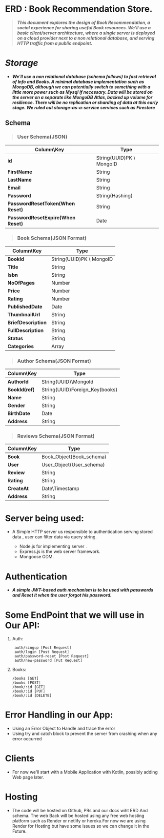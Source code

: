 # ERD : Book Recommendation Store.
> ***This document explores the design of Book Recommendation, a social experience for sharing useful Book resources. We'll use a basic client/server architecture, where a single server is deployed on a cloud provider next to a non relational database, and serving HTTP traffic from a public endpoint.***
# _Storage_ 
 * ***We'll use a non relational database (schema follows) to fast retrieval of Info and Books. A minimal database implementation such as MongoDB, although we can potentially switch to something with a little more power such as Mysql if necessary. Data will be stored on the server on a separate like MongoDB Atlas, backed up volume for resilience. There will be no replication or sharding of data at this early stage. We ruled out storage-as-a-service services such as Firestore***



## Schema

> ### User Schema(JSON) 

| Column\Key| Type |
|-------|------|
|**id**|String(UUID)PK \ MongoID|
|**FirstName**|String|
|**LastName**|String|
|**Email** | String |
|**Password** | String(Hashing)|
|**PasswordResetToken(When Reset)** | String |
|**PasswordResetExpire(When Reset)** | Date |


> ### Book Schema(JSON Format)

| Column\Key| Type |
|-------|------|
|**BookId**|String(UUID)PK \ MongoID|
|**Title**|String|
|**Isbn**|String|
|**NoOfPages** | Number |
| **Price**| Number |
|**Rating** | Number |
|**PublishedDate** | Date|
|**ThumbnailUrl** | String|
|**BriefDescription** | String|
|**FullDescription**|String|
|**Status**|String|
|**Categories**|Array|

> ### Author Schema(JSON Format)

|Column\Key | Type|
|----------|-------|
|**AuthorId** |String(UUID)\MongoId|
|**BookId(ref)** | String(UUID)Foreign_Key(books)|
|**Name** | String|
|**Gender**|String|
|**BirthDate**|Date|
|**Address**|String|


> ### Reviews Schema(JSON Format)

|Column\Key | Type|
|----------|-------|
|**Book** |Book_Object(Book_schema)|
|**User** | User_Object(User_schema)|
|**Review** | String|
|**Rating**|String|
|**CreateAt**|Date\Timestamp|
|**Address**|String|


# Server being used:
 * A Simple HTTP server us responsible to authentication serving stored data , user can filter data via query string.

   * Node.js for implementing server .
   * Express.js is the web server framework.
   * Mongoose ODM.

# Authentication  
 - ***A simple JWT-based auth mechanism is to be used with passwords and Reset it when the user forgot his password.***

# Some EndPoint that we will use in Our API:

 1. Auth:
    ```
     auth/singup [Post Request]
     auth/login [Post Request]
     auth/password-reset [Post Request]
     auth/new-password [Put Request]
    ```
2. Books:
    ```
    /books [GET]
    /books [POST]
    /book/:id [GET]
    /book/:id [PUT]
    /book/:id [DELETE]
    ```


# Error Handling in our App:
 - Using an Error Object to Handle and trace the error
 - Using try and catch block to prevent the server from crashing when any error occurred

# Clients
 - For now we'll start with a Mobile Application with Kotlin, possibly adding Web page later.

# Hosting 
- The code will be hosted on Github, PRs and our docs wiht ERD And schema. The web Back will be hosted using any free web hosting platform such as Render or netlify or heroku.For now we are using Render for Hosting but have some issues so we can change it in the Future.











 